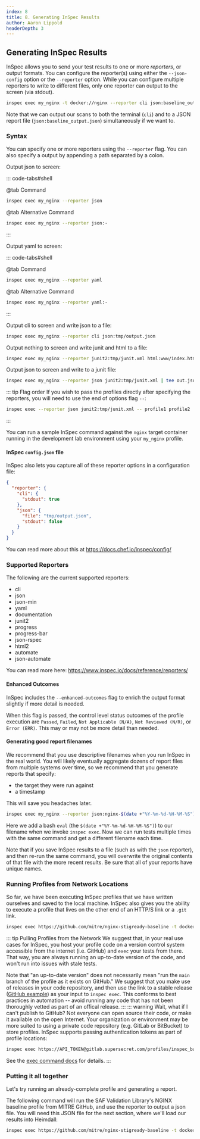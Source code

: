 ```yaml
---
index: 8
title: 8. Generating InSpec Results
author: Aaron Lippold
headerDepth: 3
---
```


## Generating InSpec Results

InSpec allows you to send your test results to one or more *reporters*, or output formats. You can configure the reporter(s) using either the `--json-config` option or the `--reporter` option. While you can configure multiple reporters to write to different files, only one reporter can output to the screen (via stdout).

```sh
inspec exec my_nginx -t docker://nginx --reporter cli json:baseline_output.json
```

Note that we can output our scans to both the terminal (`cli`) and to a JSON report file (`json:baseline_output.json`) simultaneously if we want to.

### Syntax

You can specify one or more reporters using the `--reporter` flag. You can also specify a output by appending a path separated by a colon.

Output json to screen:

::: code-tabs#shell

@tab Command
```sh
inspec exec my_nginx --reporter json
```
@tab Alternative Command
```sh
inspec exec my_nginx --reporter json:-
```
:::

Output yaml to screen:

::: code-tabs#shell

@tab Command
```sh
inspec exec my_nginx --reporter yaml
```
@tab Alternative Command
```sh
inspec exec my_nginx --reporter yaml:-
```
:::

Output cli to screen and write json to a file:

```sh
inspec exec my_nginx --reporter cli json:tmp/output.json
```

Output nothing to screen and write junit and html to a file:

```sh
inspec exec my_nginx --reporter junit2:tmp/junit.xml html:www/index.html
```
Output json to screen and write to a junit file:

```sh
inspec exec my_nginx --reporter json junit2:tmp/junit.xml | tee out.json
```

::: tip Flag order
If you wish to pass the profiles directly after specifying the reporters, you will need to use the end of options flag `--`:
```sh
inspec exec --reporter json junit2:tmp/junit.xml -- profile1 profile2
```
:::

You can run a sample InSpec command against the `nginx` target container running in the development lab environment using your `my_nginx` profile.

#### InSpec `config.json` file

InSpec also lets you capture all of these reporter options in a configuration file:

```json
{
  "reporter": {
    "cli": {
      "stdout": true
    },
    "json": {
      "file": "tmp/output.json",
      "stdout": false
    }
  }
}
```
You can read more about this at <https://docs.chef.io/inspec/config/>
### Supported Reporters

The following are the current supported reporters:

- cli
- json
- json-min
- yaml
- documentation
- junit2
- progress
- progress-bar
- json-rspec
- html2
- automate
- json-automate

You can read more here: <https://www.inspec.io/docs/reference/reporters/>

#### Enhanced Outcomes

InSpec includes the `--enhanced-outcomes` flag to enrich the output format slightly if more detail is needed.

When this flag is passed, the control level status outcomes of the profile execution are `Passed`, `Failed`, `Not Applicable (N/A)`, `Not Reviewed (N/R)`, or `Error (ERR)`. This may or may not be more detail than needed.

#### Generating good report filenames

We recommend that you use descriptive filenames when you run InSpec in the real world. You will likely eventually aggregate dozens of report files from multiple systems over time, so we recommend that you generate reports that specify:

- the target they were run against
- a timestamp

This will save you headaches later.

``` sh
inspec exec my_nginx --reporter json:nginx-$(date +"%Y-%m-%d-%H-%M-%S").json
```

Here we add a bash `eval` (the `$(date +"%Y-%m-%d-%H-%M-%S")`) to our filename when we invoke `inspec exec`. Now we can run tests multiple times with the same command and get a different filename each time.

Note that if you save InSpec results to a file (such as with the `json` reporter), and then re-run the same command, you will overwrite the original contents of that file with the more recent results. Be sure that all of your reports have unique names.

### Running Profiles from Network Locations

So far, we have been executing InSpec profiles that we have written ourselves and saved to the local machine. InSpec also gives you the ability to execute a profile that lives on the other end of an HTTP/S link or a `.git` link.

``` sh
inspec exec https://github.com/mitre/nginx-stigready-baseline -t docker://nginx
```

::: tip Pulling Profiles from the Network
We suggest that, in your real use cases for InSpec, you host your profile code on a version control system accessible from the internet (i.e. GitHub) and `exec` your tests from there. That way, you are always running an up-to-date version of the code, and won't run into issues with stale tests.

Note that "an up-to-date version" does not necessarily mean "run the `main` branch of the profile as it exists on GitHub." We suggest that you make use of releases in your code repository, and then use the link to a stable release ([GitHub example](https://docs.github.com/en/repositories/releasing-projects-on-github/linking-to-releases)) as your input to `inspec exec`. This conforms to best practices in automation -- avoid running any code that has not been thoroughly vetted as part of an offical release.
:::
::: warning Wait, what if I can't publish to GitHub?
Not everyone can open source their code, or make it available on the open Internet. Your organization or environment may be more suited to using a private code repository (e.g. GitLab or BitBucket) to store profiles. InSpec supports passing authentication tokens as part of profile locations:
``` sh
inspec exec https://API_TOKEN@gitlab.supersecret.com/profiles/inspec_baseline.git
```

See the [exec command docs](https://docs.chef.io/inspec/cli/#exec) for details.
:::

### Putting it all together

Let's try running an already-complete profile and generating a report.

The following command will run the SAF Validation Library's NGINX baseline profile from MITRE GitHub, and use the reporter to output a json file. You will need this JSON file for the next section, where we'll load our results into Heimdall:

```sh
inspec exec https://github.com/mitre/nginx-stigready-baseline -t docker://nginx --reporter cli json:nginx-full-baseline-$(date +"%Y-%m-%d-%H-%M-%S").json
```
